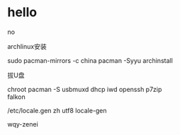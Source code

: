 # hello
no

archlinux安装

sudo pacman-mirrors -c china
pacman -Syyu
archinstall

拔U盘


chroot
pacman -S usbmuxd dhcp iwd openssh p7zip \
falkon 

/etc/locale.gen
zh utf8
locale-gen


wqy-zenei

